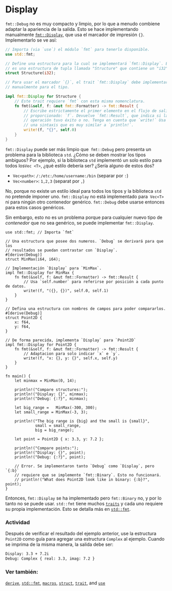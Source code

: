 # Display

`fmt::Debug` no es muy compacto y limpio, por lo que a menudo combiene 
adaptar la apariencia de la salida. Esto se hace implementando manualmente 
[`fmt::Display`][fmt], que usa el marcador de impresión `{}`. Implementarlo 
se ve así:

```rust
// Importa (via `use`) el módulo `fmt` para tenerlo disponible.
use std::fmt;

// Define una estructura para la cual se implementará `fmt::Display`. Esta 
// es una estructura de tupla llamada "Structure" que contiene un "i32".
struct Structure(i32);

// Para usar el marcador `{}`, el trait `fmt::Display` debe implementarse 
// manualmente para el tipo.

impl fmt::Display for Structure {
    // Este trait requiere `fmt` con esta misma nomenclatura.
    fn fmt(&self, f: &mut fmt::Formatter) -> fmt::Result {
        // Escribe estrictamente el primer elemento en el flujo de salida 
        // proporcionado: `f`. Devuelve `fmt::Result`, que indica si la 
        // operación tuvo éxito o no. Tenga en cuenta que `write!` Usa 
        // una sintaxis que es muy similar a `println!`.        
        write!(f, "{}", self.0)
    }
}
```

`fmt::Display` puede ser más limpio que` fmt::Debug` pero presenta
un problema para la biblioteca `std`. ¿Cómo se deben mostrar los tipos 
ambiguos? Por ejemplo, si la biblioteca `std` implementó un solo estilo para 
todos los` Vec <T> `, ¿qué estilo debería ser? ¿Sería alguno de estos dos?

* `Vec<path>`: `/:/etc:/home/username:/bin` (separar por `:`)
* `Vec<number>`: `1,2,3` (separat por `,`)

No, porque no existe un estilo ideal para todos los tipos y la biblioteca `std` 
no pretende imponer uno. `fmt::Display` no está implementado para` Vec<T>` ni 
para ningún otro contenedor genérico. `fmt::Debug` debe usarse entonces para 
estos casos genéricos.

Sin embargo, esto no es un problema porque para cualquier nuevo tipo de *contenedor* 
que no sea genérico, se puede implementar `fmt::Display`.

```rust,editable
use std::fmt; // Importa `fmt`

// Una estructura que posee dos numeros. `Debug` se derivará para que los
// resultados se puedan contrastar con `Display`.
#[derive(Debug)]
struct MinMax(i64, i64);

// Implementación `Display` para `MinMax`.
impl fmt::Display for MinMax {
    fn fmt(&self, f: &mut fmt::Formatter) -> fmt::Result {
        // Usa `self.number` para referirse por posición a cada punto de datos.
        write!(f, "({}, {})", self.0, self.1)
    }
}

// Defina una estructura con nombres de campos para poder compararlos.
#[derive(Debug)]
struct Point2D {
    x: f64,
    y: f64,
}

// De forma parecida, implementa `Display` para `Point2D`
impl fmt::Display for Point2D {
    fn fmt(&self, f: &mut fmt::Formatter) -> fmt::Result {
        // Adaptacion para solo indicar `x` e `y`.
        write!(f, "x: {}, y: {}", self.x, self.y)
    }
}

fn main() {
    let minmax = MinMax(0, 14);

    println!("Compare structures:");
    println!("Display: {}", minmax);
    println!("Debug: {:?}", minmax);

    let big_range =   MinMax(-300, 300);
    let small_range = MinMax(-3, 3);

    println!("The big range is {big} and the small is {small}",
             small = small_range,
             big = big_range);

    let point = Point2D { x: 3.3, y: 7.2 };

    println!("Compare points:");
    println!("Display: {}", point);
    println!("Debug: {:?}", point);

    // Error. Se implementaron tanto `Debug` como `Display`, pero `{:b}` 
    // requiere que se implemente `fmt::Binary`. Esto no funcionará.
    // println!("What does Point2D look like in binary: {:b}?", point);
}
```

Entonces, `fmt::Display` se ha implementado pero `fmt::Binary` no, y por lo 
tanto no se puede usar. `std::fmt` tiene muchos [`traits`][traits] y cada 
uno requiere su propia implementación. Esto se detalla más en [`std::fmt`][fmt].

### Actividad

Después de verificar el resultado del ejemplo anterior, use la estructura `Point2D`
como guía para agregar una estructura `Complex` al ejemplo. Cuando se imprima de la 
misma manera, la salida debe ser:

```txt
Display: 3.3 + 7.2i
Debug: Complex { real: 3.3, imag: 7.2 }
```

### Ver también:

[`derive`][derive], [`std::fmt`][fmt], [`macros`][macros], [`struct`][structs],
[`trait`][traits], and [`use`][use]

[derive]: ../../trait/derive.md
[fmt]: https://doc.rust-lang.org/std/fmt/
[macros]: ../../macros.md
[structs]: ../../custom_types/structs.md
[traits]: https://doc.rust-lang.org/std/fmt/#formatting-traits
[use]: ../../mod/use.md
